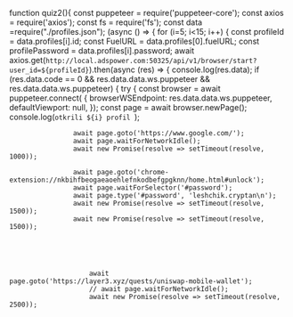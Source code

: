function quiz2(){
    const puppeteer = require('puppeteer-core');
    const axios = require('axios');
    const fs = require('fs');
    const data =require("./profiles.json");
    (async () => {
        for (i=5; i<15; i++) {
            const profileId = data.profiles[i].id;
            const FuelURL = data.profiles[0].fuelURL;
            const profilePassword = data.profiles[i].password;
            await axios.get(`http://local.adspower.com:50325/api/v1/browser/start?user_id=${profileId}`).then(async (res) => {
                console.log(res.data);
                if (res.data.code == 0 && res.data.data.ws.puppeteer && res.data.data.ws.puppeteer) {
                    try {
                        const browser = await puppeteer.connect(
                            { browserWSEndpoint: res.data.data.ws.puppeteer, defaultViewport: null, });
                        const page = await browser.newPage();
                        console.log(`otkrili ${i} profil `);

                    await page.goto('https://www.google.com/');
                    await page.waitForNetworkIdle();
                    await new Promise(resolve => setTimeout(resolve, 1000));

                    await page.goto('chrome-extension://nkbihfbeogaeaoehlefnkodbefgpgknn/home.html#unlock');
                    await page.waitForSelector('#password');
                    await page.type('#password', 'leshchik.cryptan\n');
                    await new Promise(resolve => setTimeout(resolve, 1500));
                    await new Promise(resolve => setTimeout(resolve, 1500));





                        await page.goto('https://layer3.xyz/quests/uniswap-mobile-wallet');
                        // await page.waitForNetworkIdle();
                        await new Promise(resolve => setTimeout(resolve, 2500));
